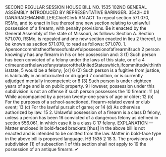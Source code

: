 SECOND REGULAR SESSION
HOUSE BILL NO. 1535
102ND GENERAL ASSEMBLY
INTRODUCED BY REPRESENTATIVE BARINGER.
3542H.01I DANARADEMANMILLER,ChiefClerk
AN ACT
To repeal section 571.070, RSMo, and to enact in lieu thereof one new section relating to
unlawful possession of a firearm, with penalty provisions.
Be it enacted by the General Assembly of the state of Missouri, as follows:
Section A. Section 571.070, RSMo, is repealed and one new section enacted in lieu
2 thereof, to be known as section 571.070, to read as follows:
571.070. 1. Apersoncommitstheoffenseofunlawfulpossessionofafirearmifsuch
2 person knowingly has any firearm in his or her possession and:
3 (1) Such person has been convicted of a felony under the laws of this state, or of a
4 crimeunderthelawsofanystateoroftheUnitedStateswhich,ifcommittedwithinthisstate,
5 would be a felony; [or]
6 (2) Such person is a fugitive from justice, is habitually in an intoxicated or drugged
7 condition, or is currently adjudged mentally incompetent; or
8 (3) Such person is under eighteen years of age and is on public property.
9 However, possession under this subdivision is not an offense if such person possesses the
10 firearm:
11 (a) While accompanied by a person twenty-one years of age or older;
12 (b) For the purposes of a school-sanctioned, firearm-related event or club event;
13 (c) For the lawful pursuit of game; or
14 (d) As otherwise authorized by law.
15 2. Unlawful possession of a firearm is a class D felony, unless a person has been
16 convicted of a dangerous felony as defined in section 556.061, in which case it is a class C
17 felony.
EXPLANATION — Matter enclosed in bold-faced brackets [thus] in the above bill is not enacted and is
intended to be omitted from the law. Matter in bold-face type in the above bill is proposed language.
HB 1535 2
18 3. The provisions of subdivision (1) of subsection 1 of this section shall not apply to
19 the possession of an antique firearm.
✔